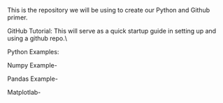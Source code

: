 This is the repository we will be using to create our Python and Github primer.

GitHub Tutorial:
This will serve as a quick startup guide in setting up and using a github repo.\

Python Examples:

Numpy Example-

Pandas Example-

Matplotlab-